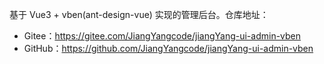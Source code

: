 基于 Vue3 + vben(ant-design-vue) 实现的管理后台。仓库地址：

* Gitee：<https://gitee.com/JiangYangcode/jiangYang-ui-admin-vben>
* GitHub：<https://github.com/JiangYangcode/jiangYang-ui-admin-vben>
